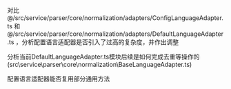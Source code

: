 对比 @/src/service/parser/core/normalization/adapters/ConfigLanguageAdapter.ts 和 @/src/service/parser/core/normalization/adapters/DefaultLanguageAdapter.ts ，分析配置语言适配器是否引入了过高的复杂度，并作出调整

分析当前DefaultLanguageAdapter.ts模块后续是如何完成去重等操作的(src\service\parser\core\normalization\BaseLanguageAdapter.ts)

配置语言适配器能否复用部分通用方法